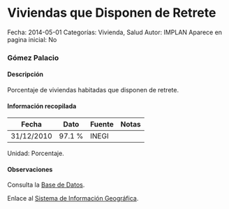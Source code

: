 Viviendas que Disponen de Retrete
=====

Fecha: 2014-05-01
Categorías: Vivienda, Salud
Autor: IMPLAN
Aparece en pagina inicial: No

### Gómez Palacio

#### Descripción

Porcentaje de viviendas habitadas que disponen de retrete.

<!-- break -->

#### Información recopilada

<table class="table table-hover table-bordered matriz">
  <thead>
    <tr><th>Fecha</th><th>Dato</th><th>Fuente</th><th>Notas</th></tr>
  </thead>
  <tbody>
    <tr><td class="centrado">31/12/2010</td><td class="derecha">97.1 %</td><td>INEGI</td><td></td></tr>
  </tbody>
</table>

Unidad: Porcentaje.

#### Observaciones

Consulta la [Base de Datos](http://www.inegi.org.mx/biinegi/).

Enlace al [Sistema de Información Geográfica](http://201.159.104.45:8080/apps/implan2.html).
